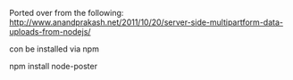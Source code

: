 Ported over from the following: 
	http://www.anandprakash.net/2011/10/20/server-side-multipartform-data-uploads-from-nodejs/
	

con be installed via npm

npm install node-poster

